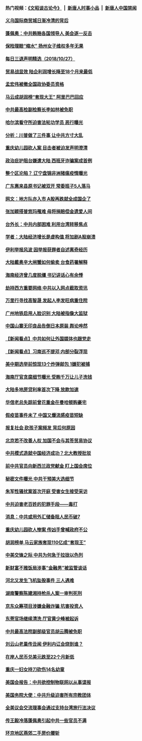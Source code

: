 #### 热门视频：[《文昭谈古论今》](https://github.com/gfw-breaker/wenzhao/blob/master/README.md?t=10280033) &nbsp;|&nbsp; [新唐人时事小品](https://github.com/gfw-breaker/ntdtv-comedy/blob/master/README.md?t=10280033) &nbsp;|&nbsp; [新唐人中国禁闻](https://github.com/gfw-breaker/ntdtv-news/blob/master/README.md?t=10280033)

#### [义乌国际商贸城日渐冷清的背后](../pages/nsc413/n10812964.md?t=10280033) 

#### [蓬佩奥：中共贿赂各国领导人 美会逐一反击](../pages/nsc413/n10812690.md?t=10280033) 

#### [保险理赔“缩水” 扬州女子维权多年无果](../pages/nsc413/n10812838.md?t=10280033) 

#### [每日三退声明精选（2018/10/27）](../pages/nsc413/n10812829.md?t=10280033) 


#### [贸易战显效 陆企利润增长降至18个月来最低](../pages/nsc413/n10812442.md?t=10280033) 

#### [孟宏伟被撤全国政协委员资格](../pages/nsc413/n10812594.md?t=10280033) 

#### [马云成胡润榜“套现大王” 阿里巴巴回应](../pages/nsc413/n10812677.md?t=10280033) 

#### [中共最高检副检察长李如林被免职](../pages/nsc413/n10812573.md?t=10280033) 

#### [哈尔滨看守所迫害法轮功学员 恶行曝光](../pages/nsc413/n10624206.md?t=10280033) 

#### [分析：川普做了三件事 让中共方寸大乱](../pages/nsc413/n10808955.md?t=10280033) 

#### [重庆幼儿园砍人案 目击者被迫发声明澄清](../pages/nsc413/n10812419.md?t=10280033) 


#### [政治庇护阻台嫌遣大陆 西班牙诈骗案成首例](../pages/nsc413/n10812541.md?t=10280033) 

#### [整个区沦陷？ 辽宁盘锦非洲猪瘟疫情曝光](../pages/nsc413/n10812380.md?t=10280033) 

#### [广东惠来县原书记被双开 常委班子5人落马](../pages/nsc413/n10812373.md?t=10280033) 

#### [网文：地方队亦入市 A股再跌就全成国企了](../pages/nsc413/n10812349.md?t=10280033) 

#### [张加颖搭普悠玛罹难 母将捐赔偿金遗爱人间](../pages/nsc413/n10812252.md?t=10280033) 

#### [台外长：中共内部困难 利用台湾转移焦点](../pages/nsc413/n10812359.md?t=10280033) 

#### [学者：大陆经济增长是虚构值 将加剧A股崩溃](../pages/nsc413/n10812036.md?t=10280033) 

#### [伊利举报风波 因举报获罪者自述离奇经历](../pages/nsc413/n10812121.md?t=10280033) 

#### [大陆戴奥辛大闸蟹如何偷卖 台食药署解释](../pages/nsc413/n10812183.md?t=10280033) 

#### [海南经济曾几度脱缰 书记讲话心有余悸](../pages/nsc413/n10800794.md?t=10280033) 

#### [劫持西方重要网络 中共以入网点截取资讯](../pages/nsc413/n10812177.md?t=10280033) 

#### [万里行寻找高智晟 发起人李发旺病重住院](../pages/nsc413/n10812092.md?t=10280033) 

#### [广州地铁启用人脸识别 大陆被指像大监狱](../pages/nsc413/n10811542.md?t=10280033) 

#### [中国山寨无印良品告倒日本原装 舆论哗然](../pages/nsc413/n10811791.md?t=10280033) 

#### [【新闻看点】中共如何让外国媒体也跟党走](../pages/nsc413/n10811468.md?t=10280033) 

#### [【新闻看点】习南巡不提邓 内部分裂浮现](../pages/nsc413/n10811290.md?t=10280033) 

#### [美中期选举前惊现13个炸弹邮包 1嫌犯被捕](../pages/nsc413/n10811402.md?t=10280033) 

#### [海南厅官贪腐细节曝光 受贿千万让儿子洗钱](../pages/nsc413/n10811756.md?t=10280033) 

#### [大陆多地房贷利率首次下降 放款加速](../pages/nsc413/n10810317.md?t=10280033) 

#### [华信老总失踪前曾花重金在曼哈顿购豪宅](../pages/nsc413/n10811656.md?t=10280033) 

#### [假疫苗事件未了 中国又爆流感疫苗短缺](../pages/nsc413/n10811318.md?t=10280033) 

#### [报复社会 砍孩子案频发 背后何原因](../pages/nsc413/n10811110.md?t=10280033) 

#### [北京若不改善人权 加国不会与其签贸易协议](../pages/nsc413/n10811479.md?t=10280033) 

#### [中共模式造就中国经济成功？北大教授批驳](../pages/nsc413/n10811336.md?t=10280033) 

#### [前中共官员向新西兰政党献金 盯上国会席位](../pages/nsc413/n10811173.md?t=10280033) 

#### [秘密文件曝光 中共干预美大选细节](../pages/nsc413/n10811358.md?t=10280033) 

#### [朱军性骚扰案首次开庭 受害女生接受采访](../pages/nsc413/n10811031.md?t=10280033) 

#### [中共迫害老百姓的犯罪手段——毒打](../pages/nsc413/n10808045.md?t=10280033) 

#### [消息：中共或用外汇储备阻人民币破7](../pages/nsc413/n10811149.md?t=10280033) 

#### [重庆幼儿园砍人惨案 传凶手曾喊政府不公](../pages/nsc413/n10810929.md?t=10280033) 

#### [胡润榜单 马云家族套现110亿成“套现王”](../pages/nsc413/n10811114.md?t=10280033) 


#### [中美交锋之际 中共为何急于拉拢以色列](../pages/nsc413/n10810861.md?t=10280033) 

#### [新财富不雅饭局涉事“金融男”被监管谈话](../pages/nsc413/n10810800.md?t=10280033) 

#### [河北又发生飞机坠毁事件 三人遇难](../pages/nsc413/n10810998.md?t=10280033) 

#### [湖南警察陈建湘持枪杀人案一审判死刑](../pages/nsc413/n10810563.md?t=10280033) 

#### [京东众筹项目涉嫌金融诈骗 坑害投资人](../pages/nsc413/n10810766.md?t=10280033) 

#### [东莞官场继续清洗 厅官黄少峰被起诉](../pages/nsc413/n10810799.md?t=10280033) 

#### [中共最高法院副部级官员胡云腾被免职](../pages/nsc413/n10810601.md?t=10280033) 

#### [刘云山老巢传丑闻 伊利内讧会烧到谁？](../pages/nsc413/n10810412.md?t=10280033) 

#### [在岸人民币兑美元跌至22个月新低](../pages/nsc413/n10810173.md?t=10280033) 

#### [重庆一妇女持刀砍伤14名幼童](../pages/nsc413/n10810083.md?t=10280033) 

#### [美国会报告：中共欲控制物联网以从事谍报](../pages/nsc413/n10810221.md?t=10280033) 

#### [美国务院大使：中共升级迫害所有宗教团体](../pages/nsc413/n10809315.md?t=10280033) 

#### [全美议会交流理事会通过支持台湾旅行法决议](../pages/nsc413/n10810181.md?t=10280033) 

#### [传王毅冷落蓬佩奥引起中共一些官员不满](../pages/nsc413/n10810106.md?t=10280033) 

#### [环京地区燕郊二手房价腰斩](../pages/nsc413/n10809608.md?t=10280033) 

